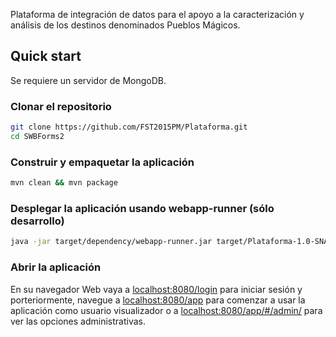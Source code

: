 Plataforma de integración de datos para el apoyo a la caracterización y análisis de los destinos denominados Pueblos Mágicos.

## Quick start
Se requiere un servidor de MongoDB.

### Clonar el repositorio
````sh
git clone https://github.com/FST2015PM/Plataforma.git
cd SWBForms2
````

### Construir y empaquetar la aplicación
````sh
mvn clean && mvn package
````

### Desplegar la aplicación usando webapp-runner (sólo desarrollo)

````sh
java -jar target/dependency/webapp-runner.jar target/Plataforma-1.0-SNAPSHOT.war
````

### Abrir la aplicación
En su navegador Web vaya a [localhost:8080/login](localhost:8080/login) para iniciar sesión y porteriormente, navegue a [localhost:8080/app](localhost:8080/app) para comenzar a usar la aplicación como usuario visualizador o a [localhost:8080/app/#/admin/](localhost:8080/app/#/admin/) para ver las opciones administrativas.
